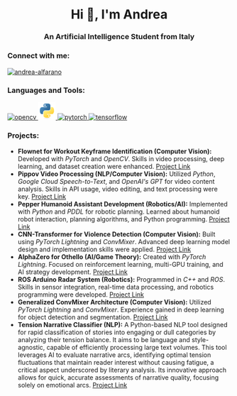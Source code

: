 <h1 align="center">Hi 👋, I'm Andrea</h1>
<h3 align="center">An Artificial Intelligence Student from Italy</h3>

<h3 align="left">Connect with me:</h3>
<p align="left">
<a href="https://linkedin.com/in/andrea-alfarano" target="blank"><img align="center" src="https://raw.githubusercontent.com/rahuldkjain/github-profile-readme-generator/master/src/images/icons/Social/linked-in-alt.svg" alt="andrea-alfarano" height="30" width="40" /></a>
</p>

<h3 align="left">Languages and Tools:</h3>
<p align="left">
<a href="https://opencv.org/" target="_blank" rel="noreferrer"> <img src="https://www.vectorlogo.zone/logos/opencv/opencv-icon.svg" alt="opencv" width="40" height="40"/> </a>
<a href="https://www.python.org" target="_blank" rel="noreferrer"> <img src="https://raw.githubusercontent.com/devicons/devicon/master/icons/python/python-original.svg" alt="python" width="40" height="40"/> </a>
<a href="https://pytorch.org/" target="_blank" rel="noreferrer"> <img src="https://www.vectorlogo.zone/logos/pytorch/pytorch-icon.svg" alt="pytorch" width="40" height="40"/> </a>
<a href="https://www.tensorflow.org" target="_blank" rel="noreferrer"> <img src="https://www.vectorlogo.zone/logos/tensorflow/tensorflow-icon.svg" alt="tensorflow" width="40" height="40"/> </a>
</p>

<h3 align="left">Projects:</h3>
<ul>
  <li><strong>Flownet for Workout Keyframe Identification (Computer Vision):</strong> Developed with <em>PyTorch</em> and <em>OpenCV</em>. Skills in video processing, deep learning, and dataset creation were enhanced. <a href="https://github.com/AlfaranoAndrea/workuout_keyframe">Project Link</a></li>
  
  <li><strong>Pippov Video Processing (NLP/Computer Vision):</strong> Utilized <em>Python</em>, <em>Google Cloud Speech-to-Text</em>, and <em>OpenAI's GPT</em> for video content analysis. Skills in API usage, video editing, and text processing were key. <a href="https://github.com/AlfaranoAndrea/pippov">Project Link</a></li>
  
  <li><strong>Pepper Humanoid Assistant Development (Robotics/AI):</strong> Implemented with <em>Python</em> and <em>PDDL</em> for robotic planning. Learned about humanoid robot interaction, planning algorithms, and Python programming. <a href="https://github.com/AlfaranoAndrea/planner-for-relevant-policies">Project Link</a></li>
  
  <li><strong>CNN-Transformer for Violence Detection (Computer Vision):</strong> Built using <em>PyTorch Lightning</em> and <em>ConvMixer</em>. Advanced deep learning model design and implementation skills were applied. <a href="https://github.com/AlfaranoAndrea/Othello_AlphaZero_lightning">Project Link</a></li>
  
  <li><strong>AlphaZero for Othello (AI/Game Theory):</strong> Created with <em>PyTorch Lightning</em>. Focused on reinforcement learning, multi-GPU training, and AI strategy development. <a href="https://github.com/AlfaranoAndrea/Othello_AlphaZero_lightning">Project Link</a></li>
  
  <li><strong>ROS Arduino Radar System (Robotics):</strong> Programmed in <em>C++</em> and <em>ROS</em>. Skills in sensor integration, real-time data processing, and robotics programming were developed. <a href="https://github.com/AlfaranoAndrea/Radarino">Project Link</a></li>
  
  <li><strong>Generalized ConvMixer Architecture (Computer Vision):</strong> Utilized <em>PyTorch Lightning</em> and <em>ConvMixer</em>. Experience gained in deep learning for object detection and segmentation. <a href="https://github.com/AlfaranoAndrea/ConvMixer_extensions-">Project Link</a></li>
  
<li><strong>Tension Narrative Classifier (NLP):</strong> A Python-based NLP tool designed for rapid classification of stories into engaging or dull categories by analyzing their tension balance. It aims to be language and style-agnostic, capable of efficiently processing large text volumes. This tool leverages AI to evaluate narrative arcs, identifying optimal tension fluctuations that maintain reader interest without causing fatigue, a critical aspect underscored by literary analysis. Its innovative approach allows for quick, accurate assessments of narrative quality, focusing solely on emotional arcs. <a href="https://github.com/AlfaranoAndrea/nuance">Project Link</a></li>

</ul>
